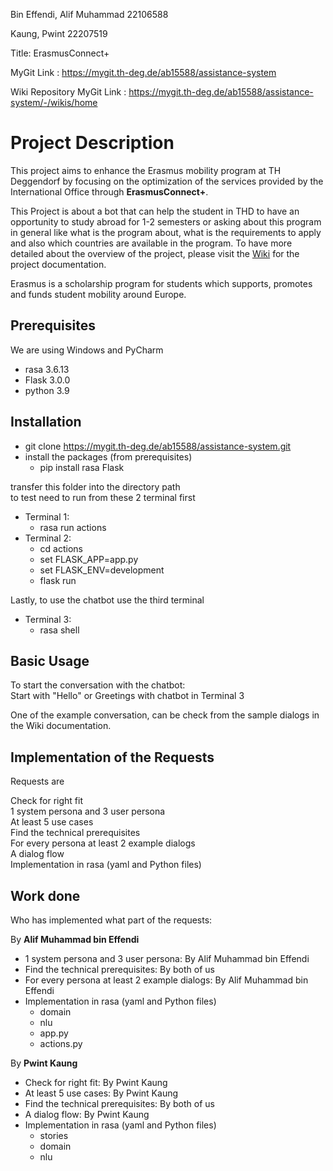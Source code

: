 Bin Effendi, Alif Muhammad 22106588

Kaung, Pwint 22207519

Title: ErasmusConnect+

MyGit Link : https://mygit.th-deg.de/ab15588/assistance-system

Wiki Repository MyGit Link : https://mygit.th-deg.de/ab15588/assistance-system/-/wikis/home

# Project Description
This project aims to enhance the Erasmus mobility program at TH Deggendorf by focusing on the optimization of the services provided by the International Office through **ErasmusConnect+**. 

This Project is about a bot that can help the student in THD to have an opportunity to study abroad for 1-2 semesters or asking about this program in general like what is the program about, what is the requirements to apply and also which countries are available in the program. To have more detailed about the overview of the project, please visit the [Wiki](https://mygit.th-deg.de/ab15588/assistance-system/-/wikis/home) for the project documentation.

Erasmus is a scholarship program for students which supports, promotes and funds student mobility around Europe.

## Prerequisites
We are using Windows and PyCharm

- rasa                         3.6.13
- Flask                        3.0.0
- python                       3.9

## Installation
- git clone https://mygit.th-deg.de/ab15588/assistance-system.git
- install the packages (from prerequisites)
	- pip install rasa Flask

transfer this folder into the directory path       
to test need to run from these 2 terminal first 
- Terminal 1:
	- rasa run actions
- Terminal 2:
	- cd actions
	- set FLASK_APP=app.py
	- set FLASK_ENV=development
	- flask run

Lastly, to use the chatbot use the third terminal
- Terminal 3:
	- rasa shell


## Basic Usage
To start the conversation with the chatbot:    
Start with "Hello" or Greetings with chatbot in Terminal 3  

One of the example conversation, can be check from the sample dialogs in the Wiki documentation.  


## Implementation of the Requests

Requests are

Check for right fit   
1 system persona and 3 user persona   
At least 5 use cases    
Find the technical prerequisites   
For every persona at least 2 example dialogs    
A dialog flow   
Implementation in rasa (yaml and Python files)   

## Work done
Who has implemented what part of the requests:

By **Alif Muhammad bin Effendi**
- 1 system persona and 3 user persona: By Alif Muhammad bin Effendi
- Find the technical prerequisites: By both of us
- For every persona at least 2 example dialogs: By Alif Muhammad bin Effendi
- Implementation in rasa (yaml and Python files)
	- domain
	- nlu
	- app.py
	- actions.py

By **Pwint Kaung**
- Check for right fit: By Pwint Kaung
- At least 5 use cases: By Pwint Kaung
- Find the technical prerequisites: By both of us
- A dialog flow: By Pwint Kaung
- Implementation in rasa (yaml and Python files)
	- stories
	- domain
	- nlu
